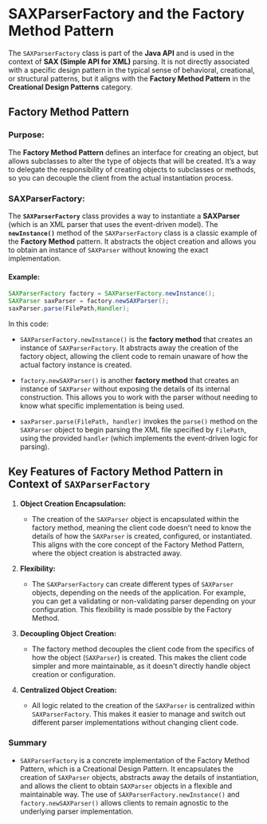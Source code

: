 # SAXParserFactory and the Factory Method Pattern

The `SAXParserFactory` class is part of the **Java API** and is used in the context of **SAX (Simple API for XML)** parsing. It is not directly associated with a specific design pattern in the typical sense of behavioral, creational, or structural patterns, but it aligns with the **Factory Method Pattern** in the **Creational Design Patterns** category.

## Factory Method Pattern

### Purpose:
The **Factory Method Pattern** defines an interface for creating an object, but allows subclasses to alter the type of objects that will be created. It’s a way to delegate the responsibility of creating objects to subclasses or methods, so you can decouple the client from the actual instantiation process.

### SAXParserFactory:
The **`SAXParserFactory`** class provides a way to instantiate a **SAXParser** (which is an XML parser that uses the event-driven model). The **`newInstance()`** method of the `SAXParserFactory` class is a classic example of the **Factory Method** pattern. It abstracts the object creation and allows you to obtain an instance of `SAXParser` without knowing the exact implementation.

#### Example:

```java
SAXParserFactory factory = SAXParserFactory.newInstance();
SAXParser saxParser = factory.newSAXParser();
saxParser.parse(FilePath,Handler);
```

In this code:

- `SAXParserFactory.newInstance()` is the **factory method** that creates an instance of `SAXParserFactory`. It abstracts away the creation of the factory object, allowing the client code to remain unaware of how the actual factory instance is created.

- `factory.newSAXParser()` is another **factory method** that creates an instance of `SAXParser` without exposing the details of its internal construction. This allows you to work with the parser without needing to know what specific implementation is being used.

- `saxParser.parse(FilePath, handler)` invokes the `parse()` method on the `SAXParser` object to begin parsing the XML file specified by `FilePath`, using the provided `handler` (which implements the event-driven logic for parsing).

## Key Features of Factory Method Pattern in Context of `SAXParserFactory`

1. **Object Creation Encapsulation:**

    - The creation of the `SAXParser` object is encapsulated within the factory method, meaning the client code doesn't need to know the details of how the `SAXParser` is created, configured, or instantiated. This aligns with the core concept of the Factory Method Pattern, where the object creation is abstracted away.

2. **Flexibility:**

    - The `SAXParserFactory` can create different types of `SAXParser` objects, depending on the needs of the application. For example, you can get a validating or non-validating parser depending on your configuration. This flexibility is made possible by the Factory Method.

3. **Decoupling Object Creation:**

    - The factory method decouples the client code from the specifics of how the object (`SAXParser`) is created. This makes the client code simpler and more maintainable, as it doesn't directly handle object creation or configuration.

4. **Centralized Object Creation:**

    - All logic related to the creation of the `SAXParser` is centralized within `SAXParserFactory`. This makes it easier to manage and switch out different parser implementations without changing client code.

### Summary

- `SAXParserFactory` is a concrete implementation of the Factory Method Pattern, which is a Creational Design Pattern. It encapsulates the creation of `SAXParser` objects, abstracts away the details of instantiation, and allows the client to obtain `SAXParser` objects in a flexible and maintainable way. The use of `SAXParserFactory.newInstance()` and `factory.newSAXParser()` allows clients to remain agnostic to the underlying parser implementation.
